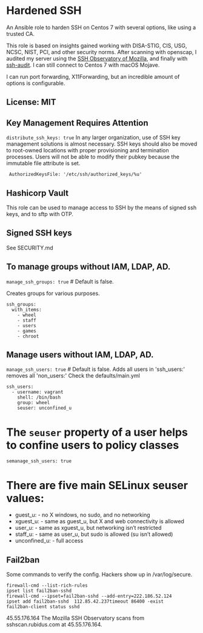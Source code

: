 # Hardened SSH

An Ansible role to harden SSH on Centos 7 with several options, like using a trusted CA.

This role is based on insights gained working with DISA-STIG, CIS, USG, NCSC, NIST, PCI, and other security norms. After scanning with openscap, I audited my server using the [SSH Observatory of Mozilla](https://observatory.mozilla.org), and finally with [ssh-audit](https://github.com/arthepsy/ssh-audit). I can still connect to Centos 7 with macOS Mojave.

I can run port forwarding, X11Forwarding, but an incredible amount of options is configurable.


## License: MIT



Key Management Requires Attention
---------------------------------

`distribute_ssh_keys: true`
In any larger organization, use of SSH key management solutions is almost
necessary. SSH keys should also be moved to root-owned locations with proper provisioning and termination processes. Users will not be able to modify their
pubkey because the immutable file attribute is set.

` AuthorizedKeysFile: '/etc/ssh/authorized_keys/%u'`


Hashicorp Vault
---------------
This role can be used to manage access to SSH by the means of signed ssh keys,
and to sftp with OTP.

Signed SSH keys
---------------

See SECURITY.md


To manage groups  without IAM, LDAP, AD.
----------------------------------------
`manage_ssh_groups: true` # Default is false.

Creates groups for various purposes.
```
ssh_groups:
  with_items:
    - wheel
    - staff
    - users
    - games
    - chroot
```

Manage users without IAM, LDAP, AD.
--------------------------------------
`manage_ssh_users: true` # Default is false.
Adds all users in 'ssh_users:' removes all 'non_users:'
Check the defaults/main.yml

```
ssh_users:
  - username: vagrant
    shell: /bin/bash
    group: wheel
    seuser: unconfined_u
```

# The `seuser` property of a user helps to confine users to policy classes
`semanage_ssh_users: true`

# There are five main SELinux seuser values:
- guest\_u: - no X windows, no sudo, and no networking
- xguest\_u: - same as guest\_u, but X and web connectivity is allowed
- user\_u: - same as xguest\_u, but networking isn’t restricted
- staff\_u: - same as user\_u, but sudo is allowed (su isn’t allowed)
- unconfined\_u: - full access


Fail2ban
--------

Some commands to verify the config. Hackers show up in /var/log/secure.

```
firewall-cmd --list-rich-rules
ipset list fail2ban-sshd
firewall-cmd --ipset=fail2ban-sshd --add-entry=222.186.52.124
ipset add fail2ban-sshd  112.85.42.237timeout 86400 -exist
fail2ban-client status sshd
```

45.55.176.164 The Mozilla SSH Observatory scans from sshscan.rubidus.com at 45.55.176.164.
